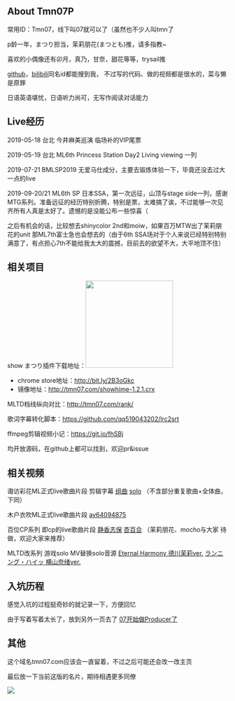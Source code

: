 ## About Tmn07P

常用ID：Tmn07，线下叫07就可以了（虽然也不少人叫tmn了

p龄一年，まつり担当，茉莉朋花(まつとも)推，请多指教~

喜欢的小偶像还有卯月，真乃，甘奈，甜花等等，trysail推

[github](https://github.com/qq519043202)，[bilibili](https://space.bilibili.com/8162825)同名id都能搜到我， 不过写的代码、做的视频都是很水的，菜与懒是原罪

日语英语堪忧，日语听力尚可，无写作阅读对话能力

## Live经历

2019-05-18 台北 今井麻美巡演 临场补的VIP尾票

2019-05-19 台北 ML6th Princess Station Day2 Living viewing 一列

2019-07-21 BMLSP2019 无爱马仕成分，主要去锻炼体验一下，毕竟还没去过大一点的live

2019-09-20/21 ML6th SP 日本SSA，第一次远征，山顶与stage side一列，感谢MTG系列。准备远征的经历特别折腾，特别是票，太难搞了诶，不过能够一次见齐所有人真是太好了。遗憾的是没能公布一些惊喜（

之后有机会的话，比较想去shinycolor 2nd和moiw，如果百万MTW出了茉莉朋花的unit 那ML7th富士急也会想去的（由于6th SSA场对于个人来说已经特别特别满意了，有点担心7th不能给我太大的震撼，目前去的欲望不大，大平地顶不住）

## 相关项目

show まつり插件下载地址：<img src="http://tmn07.com/p/search.png" style="width: 200px; ">

- chrome store地址：http://bit.ly/2B3oGkc
- 镜像地址：http://tmn07.com/showhime-1.2.1.crx

MLTD档线纵向对比：http://tmn07.com/rank/

歌词字幕转化脚本：https://github.com/qq519043202/lrc2srt

ffmpeg剪辑视频小记：https://git.io/fhSBj

均开放源码，在github上都可以找到，欢迎pr&issue

## 相关视频

诹访彩花ML正式live歌曲片段 剪辑字幕 [组曲](https://www.bilibili.com/video/av57315811) [solo](https://www.bilibili.com/video/av55596931) （不含部分重复歌曲+全体曲，下同）

木户衣吹ML正式live歌曲片段 [av64094875](https://www.bilibili.com/video/av64094875)

百位CP系列 即cp的live歌曲片段 [静香志保](https://www.bilibili.com/video/av57755436) [杏百合](https://www.bilibili.com/video/av57881811) （茉莉朋花、mocho与大家 待做，欢迎大家来推荐）

MLTD改系列 游戏solo MV替换solo音源 [Eternal Harmony 德川茉莉ver.](https://www.bilibili.com/video/av61468667) [ランニング・ハイッ 横山奈绪ver.](https://www.bilibili.com/video/av63422468) 

## 入坑历程

感觉入坑的过程挺奇妙的就记录一下，方便回忆

由于写着写着太长了，放到另外一页去了 [07开始做Producer了](St@rt.html)

## 其他

这个域名tmn07.com应该会一直留着，不过之后可能还会改一改主页

最后放一下当前这版的名片，期待相遇更多同僚

![](http://tmn07.com/p/card2.jpg)